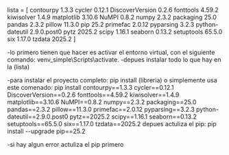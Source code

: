 lista = [
contourpy 1.3.3
cycler 0.12.1
DiscoverVersion 0.2.6
fonttools 4.59.2
kiwisolver 1.4.9
matplotlib 3.10.6
NuMPI 0.8.2
numpy 2.3.2
packaging 25.0
pandas 2.3.2
pillow 11.3.0
pip 25.2
primefac 2.0.12
pyparsing 3.2.3
python-dateutil 2.9.0.post0
pytz 2025.2
scipy 1.16.1
seaborn 0.13.2
setuptools 65.5.0
six 1.17.0
tzdata 2025.2
]

-lo primero tienen que hacer es activar el entorno virtual, con el siguiente comando: venv_simple\Scripts\activate.
-depues instalar todo lo que hay en la (lista)

-para instalar el proyecto completo: pip install (libreria) o simplemente usa este comenado: pip install contourpy==1.3.3 cycler==0.12.1 DiscoverVersion==0.2.6 fonttools==4.59.2 kiwisolver==1.4.9 matplotlib==3.10.6 NuMPI==0.8.2 numpy==2.3.2 packaging==25.0 pandas==2.3.2 pillow==11.3.0 primefac==2.0.12 pyparsing==3.2.3 python-dateutil==2.9.0.post0 pytz==2025.2 scipy==1.16.1 seaborn==0.13.2 setuptools==65.5.0 six==1.17.0 tzdata==2025.2
depues actuliza el pip: pip install --upgrade pip==25.2

-si hay algun error actuliza el pip primero
